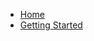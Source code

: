 <!-- docs/_sidebar.md -->

- [Home](/)
- [Getting Started](getting-started.md 'Get started using torque-cli')

